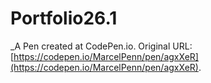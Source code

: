 # Portfolio26.1
 _A Pen created at CodePen.io. Original URL: [https://codepen.io/MarcelPenn/pen/agxXeR](https://codepen.io/MarcelPenn/pen/agxXeR).

 